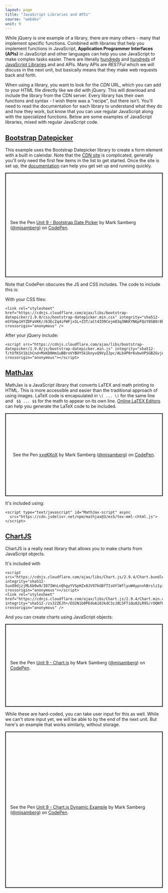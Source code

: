 ```yaml
---
layout: page
title: "JavaScript Libraries and APIs"
course: "webdev"
unit: 9
---
```


While jQuery is one example of a library, there are many others - many that implement specific functions. Combined with libraries that help you implement functions in JavaScript, **Application Programmer Interfaces (APIs)** in JavaScript and other languages can help you use JavaScript to make complex tasks easier. There are literally [hundreds](https://www.freecodecamp.org/news/10-javascript-libraries-you-should-try/) and [hundreds](https://getflywheel.com/layout/best-javascript-libraries-frameworks-2020/) of [JavaScript Libraries](https://en.wikipedia.org/wiki/List_of_JavaScript_libraries) and and APIs. Many APIs are *RESTFul* which we will discuss in the next unit, but basically means that they make web requests back and forth. 

When using a library, you want to look for the _CDN_ URL, which you can add to your HTML file directly like we did with jQuery. This will download and include the library from the CDN server. Every library has their own functions and syntax - I wish there was a "recipe", but there isn't. You'll need to read the documentation for each library to understand what they do and how they work, but know that you can use regular JavaScript along with the specialized functions. Below are some examples of JavaScript libraries, mixed with regular JavaScript code.

## [Bootstrap Datepicker](https://github.com/uxsolutions/bootstrap-datepicker)
This example uses the Bootstrap Datepicker library to create a form element with a built in calendar. Note that the [CDN site](https://github.com/uxsolutions/bootstrap-datepicker) is complicated, generally you'll only need the first few items in the list to get started. Once the site is set up, the [documentation](https://bootstrap-datepicker.readthedocs.io/en/stable/) can help you get set up and running quickly. 

<p class="codepen" data-height="334" data-theme-id="dark" data-default-tab="html,result" data-user="mjsamberg" data-slug-hash="bGgbbOy" style="height: 334px; box-sizing: border-box; display: flex; align-items: center; justify-content: center; border: 2px solid; margin: 1em 0; padding: 1em;" data-pen-title="Unit 9 - Bootstrap Date Picker">
  <span>See the Pen <a href="https://codepen.io/mjsamberg/pen/bGgbbOy">
  Unit 9 - Bootstrap Date Picker</a> by Mark Samberg (<a href="https://codepen.io/mjsamberg">@mjsamberg</a>)
  on <a href="https://codepen.io">CodePen</a>.</span>
</p>
<script async src="https://cpwebassets.codepen.io/assets/embed/ei.js"></script>

Note that CodePen obscures the JS and CSS includes. The code to include this is:

With your CSS files:

	<link rel="stylesheet" href="https://cdnjs.cloudflare.com/ajax/libs/bootstrap-datepicker/1.9.0/css/bootstrap-datepicker.min.css" integrity="sha512-mSYUmp1HYZDFaVKK//63EcZq4iFWFjxSL+Z3T/aCt4IO9Cejm03q3NKKYN6pFQzY0SBOr8h+eCIAZHPXcpZaNw==" crossorigin="anonymous" />
	
After your jQuery include:
	
	<script src="https://cdnjs.cloudflare.com/ajax/libs/bootstrap-datepicker/1.9.0/js/bootstrap-datepicker.min.js" integrity="sha512-T/tUfKSV1bihCnd+MxKD0Hm1uBBroVYBOYSk1knyvQ9VyZJpc/ALb4P0r6ubwVPSGB2GvjeoMAJJImBG12TiaQ==" crossorigin="anonymous"></script>
	

## [MathJax](http://docs.mathjax.org/en/latest/web/start.html)
MathJax is a JavaScript library that converts LaTEX and math printing to HTML. This is more accessible and easier than the traditional approach of using images. LaTeX code is encapsulated in ```\( ... \)``` for the same line and ``` $$ ... $$``` for the math to appear on its own line. [Online LaTEX Editors](http://www.sciweavers.org/free-online-latex-equation-editor) can help you generate the LaTeX code to be included. 

<p class="codepen" data-height="265" data-theme-id="dark" data-default-tab="html,result" data-user="mjsamberg" data-slug-hash="xxgKKoX" style="height: 265px; box-sizing: border-box; display: flex; align-items: center; justify-content: center; border: 2px solid; margin: 1em 0; padding: 1em;" data-pen-title="xxgKKoX">
  <span>See the Pen <a href="https://codepen.io/mjsamberg/pen/xxgKKoX">
  xxgKKoX</a> by Mark Samberg (<a href="https://codepen.io/mjsamberg">@mjsamberg</a>)
  on <a href="https://codepen.io">CodePen</a>.</span>
</p>
<script async src="https://cpwebassets.codepen.io/assets/embed/ei.js"></script>

It's included using:

	<script type="text/javascript" id="MathJax-script" async
	  src="https://cdn.jsdelivr.net/npm/mathjax@3/es5/tex-mml-chtml.js">
	</script>
	
## [ChartJS](https://www.chartjs.org)
ChartJS is a really neat library that allows you to make charts from JavaScript objects. 

It's included with 
	
	<script src="https://cdnjs.cloudflare.com/ajax/libs/Chart.js/2.9.4/Chart.bundle.min.js" integrity="sha512-SuxO9djzjML6b9w9/I07IWnLnQhgyYVSpHZx0JV97kGBfTIsUYlWflyuW4ypnvhBrslz1yJ3R+S14fdCWmSmSA==" crossorigin="anonymous"></script>
	<link rel="stylesheet" href="https://cdnjs.cloudflare.com/ajax/libs/Chart.js/2.9.4/Chart.min.css" integrity="sha512-/zs32ZEJh+/EO2N1b0PEdoA10JkdC3zJ8L5FTiQu82LR9S/rOQNfQN7U59U9BC12swNeRAz3HSzIL2vpp4fv3w==" crossorigin="anonymous" />

And you can create charts using JavaScript objects:
<p class="codepen" data-height="265" data-theme-id="dark" data-default-tab="js,result" data-user="mjsamberg" data-slug-hash="bGgbGeN" style="height: 265px; box-sizing: border-box; display: flex; align-items: center; justify-content: center; border: 2px solid; margin: 1em 0; padding: 1em;" data-pen-title="Unit 9 - Chart.js">
  <span>See the Pen <a href="https://codepen.io/mjsamberg/pen/bGgbGeN">
  Unit 9 - Chart.js</a> by Mark Samberg (<a href="https://codepen.io/mjsamberg">@mjsamberg</a>)
  on <a href="https://codepen.io">CodePen</a>.</span>
</p>
<script async src="https://cpwebassets.codepen.io/assets/embed/ei.js"></script>

While these are hard-coded, you can take user input for this as well. While we can't store input yet, we will be able to by the end of the next unit. But here's an example that works similarly, without storage.

<p class="codepen" data-height="500" data-theme-id="dark" data-default-tab="result" data-user="mjsamberg" data-slug-hash="poRzoeN" style="height: 500px; box-sizing: border-box; display: flex; align-items: center; justify-content: center; border: 2px solid; margin: 1em 0; padding: 1em;" data-pen-title="Unit 9 - Chart.js Dynamic Example">
  <span>See the Pen <a href="https://codepen.io/mjsamberg/pen/poRzoeN">
  Unit 9 - Chart.js Dynamic Example</a> by Mark Samberg (<a href="https://codepen.io/mjsamberg">@mjsamberg</a>)
  on <a href="https://codepen.io">CodePen</a>.</span>
</p>
<script async src="https://cpwebassets.codepen.io/assets/embed/ei.js"></script>





